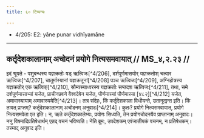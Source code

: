 ```yaml
---
title: ६० टिप्पन्यः

---
```

- 4/205: E2: yāne punar vidhīyamāne

____________________________________________


## कर्तृदेशकालानाम् अचोदनं प्रयोगे नित्यसमवायात् // MS_४,२.२३ //

इदं श्रूयते - पशुबन्धस्य यज्ञक्रतोः षड् ऋत्विजः[^4/206], दर्शपूर्णमासयोर् यज्ञक्रतोश् चत्वार ऋत्विजः[^4/207], चातुर्मास्यानां यज्ञक्रतूनां[^4/208] पञ्च ऋत्विजः[^4/209], अग्निहोत्रस्य यज्ञक्रतोर् एक ऋत्विक्[^4/210], सौम्यस्याध्वरस्य यज्ञक्रतोः सप्तदश ऋत्विजः[^4/211], तथा, समे दर्शपूर्णमासाभ्यां यजेत, प्राचीनप्रवणे वैश्वदेवेन यजेत, पौर्णमास्यां पौर्णमास्या [४८२][^4/212] यजेत, अमावास्यायाम् अमावास्ययेति[^4/213]। तत्र संदेहः, किं कर्तृदेशकाला विधीयन्ते, उतानूद्यन्त इति। किं तावत् प्राप्तम्? कर्तृदेशकालानाम् अचोदनम् अनुवादः[^4/214]। कुतः? प्रयोगे नित्यसमवायात्, प्रयोगे नित्यसमवेता एत इति। न, ऋते कर्तृदेशकालेभ्यः, प्रयोगः सिध्यति, तेन प्रयोगचोदनयैव प्राप्तानाम् अनुवादः। ननु विषमादिप्रतिषेधार्थम् एतद् वचनं भविष्यति। नेति ब्रूमः, उपदेशकम् एवंजातीयकं वचनम्, न प्रतिषेधकम्। तस्माद् अनुवाद इति।
